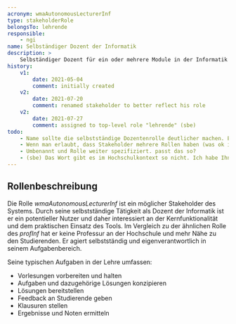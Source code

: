 ```yaml
---
acronym: wmaAutonomousLecturerInf
type: stakeholderRole
belongsTo: lehrende
responsible: 
    - ngi
name: Selbständiger Dozent der Informatik
description: >
    Selbständiger Dozent für ein oder mehrere Module in der Informatik
history:
    v1:
        date: 2021-05-04
        comment: initially created
    v2: 
        date: 2021-07-20
        comment: renamed stakeholder to better reflect his role
    v2: 
        date: 2021-07-27
        comment: assigned to top-level role "lehrende" (sbe)            
todo: 
    - Name sollte die selbstständige Dozentenrolle deutlicher machen. Es gibt hier verschiedene Type - 1. der festangestellte WMA, der in einem Fach selbstständige Lehre macht, 2. der freiberufliche Lehrbeauftragte, der für 1..n Semester an Bord ist, 3. die Lehrkraft für besondere Aufgaben - das ist sozusagen besser als WMA, aber schlechter als Prof (SB)
    - Wenn man erlaubt, dass Stakeholder mehrere Rollen haben (was ok ist), dann könnte die selbstständige Dozententätigkeit eine eigene Rolle sein, die dann aber ggfs. auch die Profs haben (SB) 
    - Umbenannt und Rolle weiter spezifiziert. passt das so?
    - (sbe) Das Wort gibt es im Hochschulkontext so nicht. Ich habe Ihnen oben ein paar real existierende Alternativen angeboten. Wen davon meinen Sie genau? Nehmen Sie doch einen davon. Am häufigsten ist WMA mit selbstständiger Lehre, dieser Begriff ist gebräuchlich. 
---
```


<!-- Rolle ist sehr dicht an profInf, durch die deutlich größere Nähe zu den Studierenden aber davon zu unterscheiden -->

## Rollenbeschreibung

Die Rolle _wmaAutonomousLecturerInf_ ist ein möglicher Stakeholder des Systems. Durch seine selbstständige Tätigkeit als Dozent der Informatik ist er ein potentieller Nutzer und daher interessiert an der Kernfunktionalität und dem praktischen Einsatz des Tools. Im Vergleich zu der ähnlichen Rolle des _profInf_ hat er keine Professur an der Hochschule und mehr Nähe zu den Studierenden. Er agiert selbstständig und eigenverantwortlich in seinem Aufgabenbereich.

Seine typischen Aufgaben in der Lehre umfassen:
* Vorlesungen vorbereiten und halten
* Aufgaben und dazugehörige Lösungen konzipieren
* Lösungen bereitstellen
* Feedback an Studierende geben
* Klausuren stellen
* Ergebnisse und Noten ermitteln
